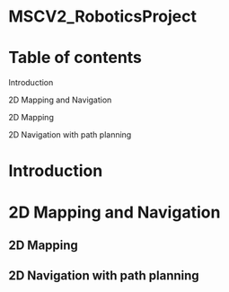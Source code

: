 # MSCV2_RoboticsProject


# Table of contents
<a name="Introduction"></a>Introduction

<b name="2D_Mapping_and_Navigation"></b>2D Mapping and Navigation

<b name="2D_Mapping"></b>2D Mapping

<c name="2D_Navigation_with_path_planning"></c>2D Navigation with path planning

# Introduction


# 2D Mapping and Navigation


## 2D Mapping


## 2D Navigation with path planning
